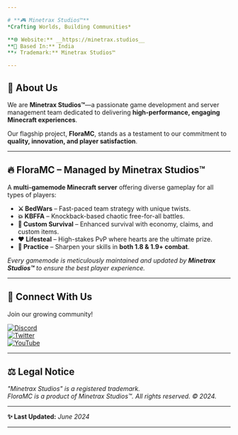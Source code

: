```yaml
---

# **🎮 Minetrax Studios™**  
*Crafting Worlds, Building Communities*  

**🌐 Website:** __https://minetrax.studios__
**📍 Based In:** India  
**⚡ Trademark:** Minetrax Studios™  

---
```


## **🚀 About Us**  
We are **Minetrax Studios™**—a passionate game development and server management team dedicated to delivering **high-performance, engaging Minecraft experiences**.  

Our flagship project, **FloraMC**, stands as a testament to our commitment to **quality, innovation, and player satisfaction**.  

---

## **🔥 FloraMC – Managed by Minetrax Studios™**  
A **multi-gamemode Minecraft server** offering diverse gameplay for all types of players:  

- **⚔️ BedWars** – Fast-paced team strategy with unique twists.  
- **💥 KBFFA** – Knockback-based chaotic free-for-all battles.  
- **🌿 Custom Survival** – Enhanced survival with economy, claims, and custom items.  
- **❤️ Lifesteal** – High-stakes PvP where hearts are the ultimate prize.  
- **🏹 Practice** – Sharpen your skills in **both 1.8 & 1.9+ combat**.  

*Every gamemode is meticulously maintained and updated by **Minetrax Studios™** to ensure the best player experience.*  

---

## **📢 Connect With Us**  
Join our growing community!  

[![Discord](https://img.shields.io/badge/Discord-Join-%237289DA?style=flat&logo=discord)](https://discord.gg/hAh82s5x9f)  
[![Twitter](https://img.shields.io/badge/Twitter-Follow-%231DA1F2?style=flat&logo=twitter)](https://twitter.com/MinetraxStudios)  
[![YouTube](https://img.shields.io/badge/YouTube-Subscribe-%23FF0000?style=flat&logo=youtube)](https://youtube.com/@MinetraxStudios)  

---

## **⚖️ Legal Notice**  
*"Minetrax Studios" is a registered trademark.*  
*FloraMC is a product of Minetrax Studios™. All rights reserved. © 2024.*  

---

**✨ Last Updated:** *June 2024*  

---
